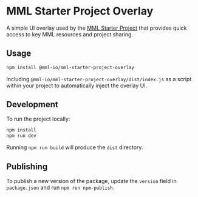 # MML Starter Project Overlay

A simple UI overlay used by the [MML Starter Project](https://github.com/mml-io/mml-starter-project)
that provides quick access to key MML resources and project sharing.

## Usage

```bash
npm install @mml-io/mml-starter-project-overlay
```

Including `@mml-io/mml-starter-project-overlay/dist/index.js` as a script within your project to
automatically inject the overlay UI.

## Development

To run the project locally:

```bash
npm install
npm run dev
```

Running `npm run build` will produce the `dist` directory.

## Publishing

To publish a new version of the package, update the `version` field in `package.json` and run
`npm run npm-publish`.
